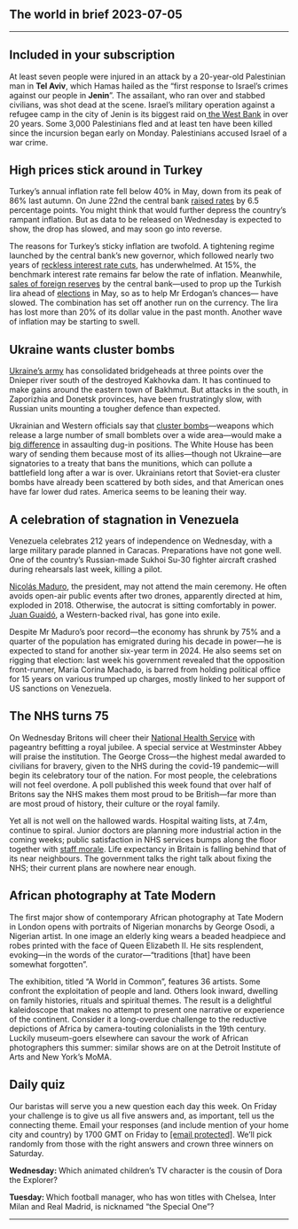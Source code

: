 ## The world in brief 2023-07-05

----------

## Included in your subscription



At least seven people were injured in an attack by a 20-year-old Palestinian man in <strong>Tel Aviv</strong>, which Hamas hailed as the “first response to Israel’s crimes against our people in <strong>Jenin</strong>”. The assailant, who ran over and stabbed civilians, was shot dead at the scene. Israel’s military operation against a refugee camp in the city of Jenin is its biggest raid on[ the West Bank](https://https://www.https://www.economist.com/middle-east-and-africa/2023/07/03/israel-launches-its-biggest-raid-on-the-west-bank-in-over-20-years) in over 20 years. Some 3,000 Palestinians fled and at least ten have been killed since the incursion began early on Monday. Palestinians accused Israel of a war crime.

## High prices stick around in Turkey

Turkey’s annual inflation rate fell below 40% in May, down from its peak of 86% last autumn. On June 22nd the central bank [raised rates](https://https://www.https://www.economist.com/europe/2023/06/04/turkeys-president-erdogan-shifts-towards-sane-economics) by 6.5 percentage points. You might think that would further depress the country’s rampant inflation. But as data to be released on Wednesday is expected to show, the drop has slowed, and may soon go into reverse.

The reasons for Turkey’s sticky inflation are twofold. A tightening regime launched by the central bank’s new governor, which followed nearly two years of [reckless interest rate cuts](https://https://www.https://www.economist.com/europe/2023/06/22/turkish-property-prices-are-soaring), has underwhelmed. At 15%, the benchmark interest rate remains far below the rate of inflation. Meanwhile, [sales of foreign reserves](https://https://www.https://www.economist.com/finance-and-economics/2023/06/01/turkeys-bizarre-economic-experiment-enters-a-new-phase) by the central bank—used to prop up the Turkish lira ahead of [elections](https://https://www.https://www.economist.com/europe/2023/04/27/a-post-erdogan-turkey-would-only-partly-change-its-foreign-policy) in May, so as to help Mr Erdogan’s chances— have slowed. The combination has set off another run on the currency. The lira has lost more than 20% of its dollar value in the past month. Another wave of inflation may be starting to swell.

## Ukraine wants cluster bombs

[Ukraine’s army](https://https://www.https://www.economist.com/special-report/2023/07/03/the-war-in-ukraine-shows-how-technology-is-changing-the-battlefield) has consolidated bridgeheads at three points over the Dnieper river south of the destroyed Kakhovka dam. It has continued to make gains around the eastern town of Bakhmut. But attacks in the south, in Zaporizhia and Donetsk provinces, have been frustratingly slow, with Russian units mounting a tougher defence than expected.

Ukrainian and Western officials say that [cluster bombs](https://https://www.https://www.economist.com/military-terms-a-to-z)—weapons which release a large number of small bomblets over a wide area—would make a [big difference](https://https://www.https://www.economist.com/the-economist-explains/2022/07/07/why-are-cluster-munitions-so-dangerous) in assaulting dug-in positions. The White House has been wary of sending them because most of its allies—though not Ukraine—are signatories to a treaty that bans the munitions, which can pollute a battlefield long after a war is over. Ukrainians retort that Soviet-era cluster bombs have already been scattered by both sides, and that American ones have far lower dud rates. America seems to be leaning their way.

## A celebration of stagnation in Venezuela

Venezuela celebrates 212 years of independence on Wednesday, with a large military parade planned in Caracas. Preparations have not gone well. One of the country’s Russian-made Sukhoi Su-30 fighter aircraft crashed during rehearsals last week, killing a pilot. 

[Nicolás Maduro](https://https://www.https://www.economist.com/the-americas/2023/04/25/nicolas-maduro-venezuelas-autocrat-is-winning), the president, may not attend the main ceremony. He often avoids open-air public events after two drones, apparently directed at him, exploded in 2018. Otherwise, the autocrat is sitting comfortably in power. [Juan Guaidó](https://https://www.https://www.economist.com/the-americas/2019/01/26/juan-guaido-wins-diplomatic-recognition-as-venezuelas-president), a Western-backed rival, has gone into exile. 

Despite Mr Maduro’s poor record—the economy has shrunk by 75% and a quarter of the population has emigrated during his decade in power—he is expected to stand for another six-year term in 2024. He also seems set on rigging that election: last week his government revealed that the opposition front-runner, Maria Corina Machado, is barred from holding political office for 15 years on various trumped up charges, mostly linked to her support of US sanctions on Venezuela.

## The NHS turns 75

On Wednesday Britons will cheer their [National Health Service](https://https://www.https://www.economist.com/leaders/2023/05/25/how-to-fix-the-nhs) with pageantry befitting a royal jubilee. A special service at Westminster Abbey will praise the institution. The George Cross—the highest medal awarded to civilians for bravery, given to the NHS during the covid-19 pandemic—will begin its celebratory tour of the nation. For most people, the celebrations will not feel overdone. A poll published this week found that over half of Britons say the NHS makes them most proud to be British—far more than are most proud of history, their culture or the royal family.

Yet all is not well on the hallowed wards. Hospital waiting lists, at 7.4m, continue to spiral. Junior doctors are planning more industrial action in the coming weeks; public satisfaction in NHS services bumps along the floor together with [staff morale](https://https://www.https://www.economist.com/britain/2023/06/30/the-nhs-in-england-gets-a-plan-for-fixing-its-broken-workforce). Life expectancy in Britain is falling behind that of its near neighbours. The government talks the right talk about fixing the NHS; their current plans are nowhere near enough.

## African photography at Tate Modern

The first major show of contemporary African photography at Tate Modern in London opens with portraits of Nigerian monarchs by George Osodi, a Nigerian artist. In one image an elderly king wears a beaded headpiece and robes printed with the face of Queen Elizabeth II. He sits resplendent, evoking—in the words of the curator—“traditions [that] have been somewhat forgotten”.

The exhibition, titled “A World in Common”, features 36 artists. Some confront the exploitation of people and land. Others look inward, dwelling on family histories, rituals and spiritual themes. The result is a delightful kaleidoscope that makes no attempt to present one narrative or experience of the continent. Consider it a long-overdue challenge to the reductive depictions of Africa by camera-touting colonialists in the 19th century. Luckily museum-goers elsewhere can savour the work of African photographers this summer: similar shows are on at the Detroit Institute of Arts and New York’s MoMA.

## Daily quiz

Our baristas will serve you a new question each day this week. On Friday your challenge is to give us all five answers and, as important, tell us the connecting theme. Email your responses (and include mention of your home city and country) by 1700 GMT on Friday to [<span class="__cf_email__" data-cfemail="4213372b38073132302731312d0227212d2c2d2f2b31366c212d2f">[email&#160;protected]</span>](https://mail.google.com/mail/?view=cm&amp;fs=1&amp;tf=1&amp;to=QuizEspresso@https://www.economist.com). We’ll pick randomly from those with the right answers and crown three winners on Saturday.

<strong>Wednesday: </strong>Which animated children’s TV character is the cousin of Dora the Explorer?

<strong>Tuesday: </strong>Which football manager, who has won titles with Chelsea, Inter Milan and Real Madrid, is nicknamed “the Special One”?

----------
